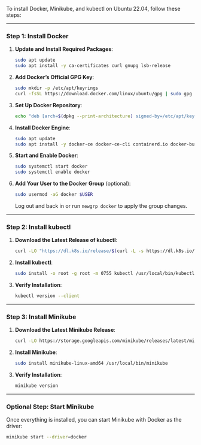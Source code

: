 To install Docker, Minikube, and kubectl on Ubuntu 22.04, follow these steps:

---

### Step 1: Install Docker
1. **Update and Install Required Packages**:
    ```bash
    sudo apt update
    sudo apt install -y ca-certificates curl gnupg lsb-release
    ```

2. **Add Docker’s Official GPG Key**:
    ```bash
    sudo mkdir -p /etc/apt/keyrings
    curl -fsSL https://download.docker.com/linux/ubuntu/gpg | sudo gpg --dearmor -o /etc/apt/keyrings/docker.gpg
    ```

3. **Set Up Docker Repository**:
    ```bash
    echo "deb [arch=$(dpkg --print-architecture) signed-by=/etc/apt/keyrings/docker.gpg] https://download.docker.com/linux/ubuntu $(lsb_release -cs) stable" | sudo tee /etc/apt/sources.list.d/docker.list > /dev/null
    ```

4. **Install Docker Engine**:
    ```bash
    sudo apt update
    sudo apt install -y docker-ce docker-ce-cli containerd.io docker-buildx-plugin docker-compose-plugin
    ```

5. **Start and Enable Docker**:
    ```bash
    sudo systemctl start docker
    sudo systemctl enable docker
    ```

6. **Add Your User to the Docker Group** (optional):
    ```bash
    sudo usermod -aG docker $USER
    ```
    Log out and back in or run `newgrp docker` to apply the group changes.

---

### Step 2: Install kubectl
1. **Download the Latest Release of kubectl**:
    ```bash
    curl -LO "https://dl.k8s.io/release/$(curl -L -s https://dl.k8s.io/release/stable.txt)/bin/linux/amd64/kubectl"
    ```

2. **Install kubectl**:
    ```bash
    sudo install -o root -g root -m 0755 kubectl /usr/local/bin/kubectl
    ```

3. **Verify Installation**:
    ```bash
    kubectl version --client
    ```

---

### Step 3: Install Minikube
1. **Download the Latest Minikube Release**:
    ```bash
    curl -LO https://storage.googleapis.com/minikube/releases/latest/minikube-linux-amd64
    ```

2. **Install Minikube**:
    ```bash
    sudo install minikube-linux-amd64 /usr/local/bin/minikube
    ```

3. **Verify Installation**:
    ```bash
    minikube version
    ```

---

### Optional Step: Start Minikube
Once everything is installed, you can start Minikube with Docker as the driver:

```bash
minikube start --driver=docker
```

